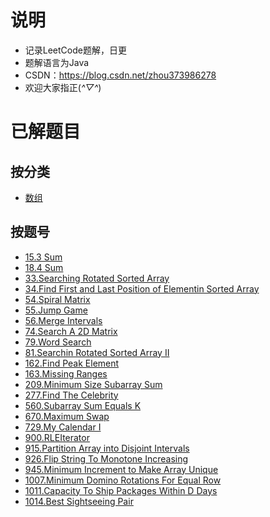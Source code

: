 # 说明 #
- 记录LeetCode题解，日更
- 题解语言为Java
- CSDN：https://blog.csdn.net/zhou373986278
- 欢迎大家指正(*^▽^*)

# 已解题目 #
## 按分类 ##
- [数组](https://github.com/JuiceZhou/Leetcode/tree/master/java/array)

## 按题号 ##
- [15.3 Sum](https://github.com/JuiceZhou/Leetcode/blob/master/java/array/%2415_3Sum.java)
- [18.4 Sum](https://github.com/JuiceZhou/Leetcode/blob/master/java/array/%2418_4Sum.java)
- [33.Searching Rotated Sorted Array](https://github.com/JuiceZhou/Leetcode/blob/master/java/array/%2433_SearchinRotatedSortedArray.java)
- [34.Find First and Last Position of Elementin Sorted Array](https://github.com/JuiceZhou/Leetcode/blob/master/java/array/%2434_FindFirstandLastPositionofElementinSortedArray.java)
- [54.Spiral Matrix](https://github.com/JuiceZhou/Leetcode/blob/master/java/array/%2454_SpiralMatrix.java)
- [55.Jump Game](https://github.com/JuiceZhou/Leetcode/blob/master/java/array/%2455_JumpGame.java)
- [56.Merge Intervals](https://github.com/JuiceZhou/Leetcode/blob/master/java/array/%2456_MergeIntervals.java)
- [74.Search A 2D Matrix](https://github.com/JuiceZhou/Leetcode/blob/master/java/array/%2474_SearchA2DMatrix.java)
- [79.Word Search](https://github.com/JuiceZhou/Leetcode/blob/master/java/array/%2479_WordSearch.java)
- [81.Searchin Rotated Sorted Array II](https://github.com/JuiceZhou/Leetcode/blob/master/java/array/%2481_SearchinRotatedSortedArrayII.java)
- [162.Find Peak Element](https://github.com/JuiceZhou/Leetcode/blob/master/java/array/%24162_FindPeakElement.java)
- [163.Missing Ranges](https://github.com/JuiceZhou/Leetcode/blob/master/java/array/$163_MissingRanges.java)
- [209.Minimum Size Subarray Sum](https://github.com/JuiceZhou/Leetcode/blob/master/java/array/%24209_MinimumSizeSubarraySum.java)
- [277.Find The Celebrity](https://github.com/JuiceZhou/Leetcode/blob/master/java/array/%24277_FindTheCelebrity.java)
- [560.Subarray Sum Equals K](https://github.com/JuiceZhou/Leetcode/blob/master/java/array/%24560_SubarraySumEqualsK.java)
- [670.Maximum Swap](https://github.com/JuiceZhou/Leetcode/blob/master/java/array/%24670_MaximumSwap.java)
- [729.My Calendar I](https://github.com/JuiceZhou/Leetcode/blob/master/java/array/%24729_MyCalendarI.java)
- [900.RLEIterator](https://github.com/JuiceZhou/Leetcode/blob/master/java/array/%24900_RLEIterator.java)
- [915.Partition Array into Disjoint Intervals](https://github.com/JuiceZhou/Leetcode/blob/master/java/array/%24915_PartitionArrayintoDisjointIntervals.java)
- [926.Flip String To Monotone Increasing](https://github.com/JuiceZhou/Leetcode/blob/master/java/array/%24926_FlipStringToMonotoneIncreasing.java)
- [945.Minimum Increment to Make Array Unique](https://github.com/JuiceZhou/Leetcode/blob/master/java/array/%24945_MinimumIncrementtoMakeArrayUnique.java)
- [1007.Minimum Domino Rotations For Equal Row](https://github.com/JuiceZhou/Leetcode/blob/master/java/array/%241007_MinimumDominoRotationsForEqualRow.java)
- [1011.Capacity To Ship Packages Within D Days](https://github.com/JuiceZhou/Leetcode/blob/master/java/array/%241011_CapacityToShipPackagesWithinDDays.java)
- [1014.Best Sightseeing Pair](https://github.com/JuiceZhou/Leetcode/blob/master/java/array/%241014_BestSightseeingPair.java)
